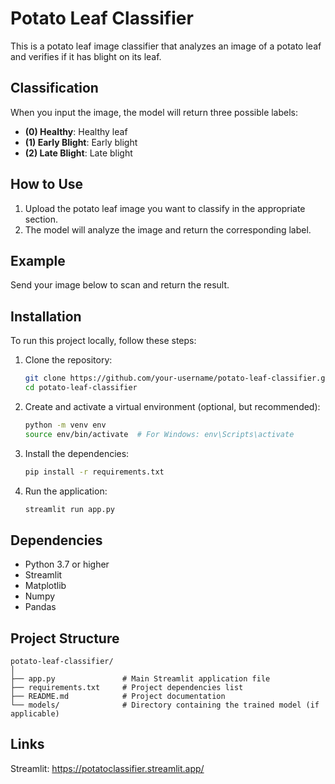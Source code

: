 # Potato Leaf Classifier

This is a potato leaf image classifier that analyzes an image of a potato leaf and verifies if it has blight on its leaf.

## Classification

When you input the image, the model will return three possible labels:

- **(0) Healthy**: Healthy leaf
- **(1) Early Blight**: Early blight
- **(2) Late Blight**: Late blight

## How to Use

1. Upload the potato leaf image you want to classify in the appropriate section.
2. The model will analyze the image and return the corresponding label.

## Example

Send your image below to scan and return the result.

## Installation

To run this project locally, follow these steps:

1. Clone the repository:
    ```bash
    git clone https://github.com/your-username/potato-leaf-classifier.git
    cd potato-leaf-classifier
    ```

2. Create and activate a virtual environment (optional, but recommended):
    ```bash
    python -m venv env
    source env/bin/activate  # For Windows: env\Scripts\activate
    ```

3. Install the dependencies:
    ```bash
    pip install -r requirements.txt
    ```

4. Run the application:
    ```bash
    streamlit run app.py
    ```

## Dependencies

- Python 3.7 or higher
- Streamlit
- Matplotlib
- Numpy
- Pandas

## Project Structure

```plaintext
potato-leaf-classifier/
│
├── app.py               # Main Streamlit application file
├── requirements.txt     # Project dependencies list
├── README.md            # Project documentation
└── models/              # Directory containing the trained model (if applicable)
```
## Links
Streamlit: https://potatoclassifier.streamlit.app/
